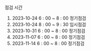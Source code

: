 점검 시간
 
1. 2023-10-24 6 : 00 ~ 8 : 00 정기점검
2. 2023-10-24 8 : 00 ~ 9 : 30 임시점검
3. 2023-10-31 6 : 00 ~ 8 : 00 정기점검
4. 2023-11-07 6 : 00 ~ 8 : 00 정기점검
5. 2023-11-14 6 : 00 ~ 8 : 00 정기점검